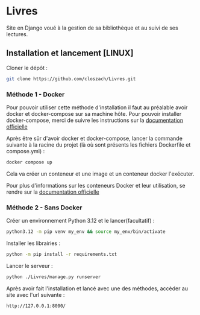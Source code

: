# Livres
Site en Django voué à la gestion de sa bibliothèque et au suivi de ses lectures.

## Installation et lancement [LINUX]

Cloner le dépôt :
```sh
git clone https://github.com/closzach/Livres.git
```

### Méthode 1 - Docker
Pour pouvoir utiliser cette méthode d'installation il faut au préalable avoir docker et docker-compose sur sa machine hôte. Pour pouvoir installer docker-compose, merci de suivre les instructions sur la [documentation officielle](https://docs.docker.com/compose/)

Après être sûr d'avoir docker et docker-compose, lancer la commande suivante à la racine du projet (là où sont présents les fichiers Dockerfile et compose.yml) : 
```sh
docker compose up
```

Cela va créer un conteneur et une image et un conteneur docker l'exécuter.

Pour plus d'informations sur les conteneurs Docker et leur utilisation, se rendre sur la [documentation officielle](https://docs.docker.com/reference/cli/docker/container/)

### Méthode 2 - Sans Docker

Créer un environnement Python 3.12 et le lancer(facultatif) :
```sh
python3.12 -m pip venv my_env && source my_env/bin/activate
```

Installer les librairies :
```sh
python -m pip install -r requirements.txt
```

Lancer le serveur :
```sh
python ./Livres/manage.py runserver
```

Après avoir fait l'installation et lancé avec une des méthodes, accèder au site avec l'url suivante :

```
http://127.0.0.1:8000/
```